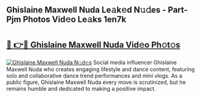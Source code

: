 ## Ghislaine Maxwell Nuda Le𝚊k𝚎d N𝚞𝚍es - Part-Pjm Photos Vid𝚎o Le𝚊ks 1en7k

# <h2><a href="http://fbdi8bx.evod.top/?m=Ghislaine+Maxwell+Nuda">🔗 👉🔴 Ghislaine Maxwell Nuda Vid𝚎o Ph𝚘t𝚘s</a></h2>

[![Ghislaine Maxwell Nuda N𝚞d𝚎s](https://i.imgur.com/8V9OHl7.gif)](http://fbdi8bx.evod.top/?m=Ghislaine+Maxwell+Nuda)
Social media influencer Ghislaine Maxwell Nuda who creates engaging lifestyle and dance content, featuring solo and collaborative dance trend performances and mini vlogs. As a public figure, Ghislaine Maxwell Nuda every move is scrutinized, but he remains humble and dedicated to making a positive impact. 
